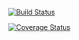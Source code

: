 [![Build Status](https://travis-ci.org/jellyfish12jellyfish/remember-places.svg?branch=main)](https://travis-ci.org/jellyfish12jellyfish/remember-places)

[![Coverage Status](https://coveralls.io/repos/github/jellyfish12jellyfish/remember-places/badge.svg)](https://coveralls.io/github/jellyfish12jellyfish/remember-places)